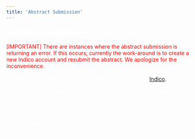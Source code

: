 ```yaml
---
title: 'Abstract Submission'
---
```


<h3> <font color="#FFFFFF">ABSTRACT SUBMISSION </font></h3>

<font color="#FF0000">[IMPORTANT] There are instances where the abstract submission is returning an error. If this occurs, currently the work-around is to create a new Indico account and resubmit the abstract. We apologize for the inconvenience.</font>
<br><br>
<font color="#FFFFFF">Abstracts are submitted through Lawrence Berkeley Lab </font>
<a href="https://conferences.lbl.gov/event/195/">Indico</a>.
<font color="#FFFFFF">
<br><br>
You will need to create an account on the Indico system for abstract submission. Please note that account creation takes approximately 1 business day.
<br><br>
Indico accounts may be created now.<br>
Abstract submission is now open.<br>
Abstract submission deadline on Monday January 14.
</font>
